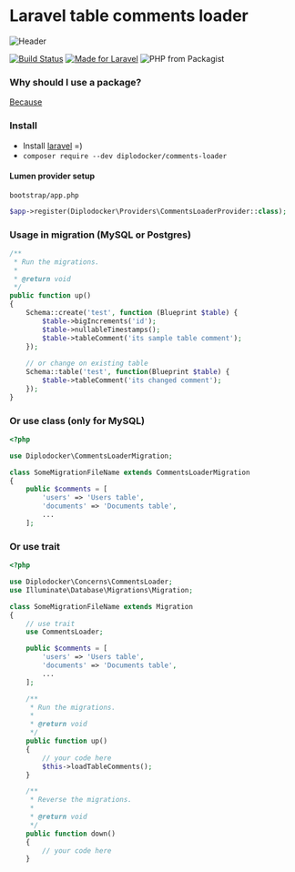 # Laravel table comments loader
![Header](https://i.imgur.com/jCJKJBu.png)

[![Build Status](https://travis-ci.org/diplodocker/comments-loader.svg?branch=master)](https://travis-ci.org/diplodocker/comments-loader)
[![Made for Laravel](https://img.shields.io/badge/made%20for-laravel-orange.svg?style=flat&logo=Laravel&logoColor=fff)](https://laravel.com/)
![PHP from Packagist](https://img.shields.io/packagist/php-v/diplodocker/comments-loader.svg?color=8a92bb&logo=php&logoColor=fff)

### Why should I use a package?
[Because](https://github.com/laravel/framework/pull/17209#issuecomment-271296396)

### Install
* Install [laravel](https://laravel.com/docs/master/installation) =)
* `composer require --dev diplodocker/comments-loader`

#### Lumen provider setup

`bootstrap/app.php`

```php
$app->register(Diplodocker\Providers\CommentsLoaderProvider::class);
```

### Usage in migration (MySQL or Postgres)

```php
/**
 * Run the migrations.
 *
 * @return void
 */
public function up()
{
    Schema::create('test', function (Blueprint $table) {
        $table->bigIncrements('id');
        $table->nullableTimestamps();
        $table->tableComment('its sample table comment');
    });
    
    // or change on existing table
    Schema::table('test', function(Blueprint $table) {
        $table->tableComment('its changed comment');
    });
}
```

### Or use class (only for MySQL)
```php
<?php

use Diplodocker\CommentsLoaderMigration;

class SomeMigrationFileName extends CommentsLoaderMigration
{
    public $comments = [
        'users' => 'Users table',
        'documents' => 'Documents table',
        ...
    ];

```
### Or use trait
```php
<?php

use Diplodocker\Concerns\CommentsLoader;
use Illuminate\Database\Migrations\Migration;

class SomeMigrationFileName extends Migration
{
    // use trait
    use CommentsLoader;

    public $comments = [
        'users' => 'Users table',
        'documents' => 'Documents table',
        ...
    ];

    /**
     * Run the migrations.
     *
     * @return void
     */
    public function up()
    {
        // your code here
        $this->loadTableComments();
    }

    /**
     * Reverse the migrations.
     *
     * @return void
     */
    public function down()
    {
        // your code here
    }

```
